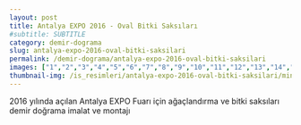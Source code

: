 ```yaml
---
layout: post
title: Antalya EXPO 2016 - Oval Bitki Saksıları
#subtitle: SUBTITLE
category: demir-dograma
slug: antalya-expo-2016-oval-bitki-saksilari
permalink: /demir-dograma/antalya-expo-2016-oval-bitki-saksilari
images: ["1","2","3","4","5","6","7","8","9","10","11","12","13","14","15","16"]
thumbnail-img: /is_resimleri/antalya-expo-2016-oval-bitki-saksilari/mini/1.jpg
---
```

2016 yılında açılan Antalya EXPO Fuarı için ağaçlandırma ve bitki saksıları demir doğrama imalat ve montajı
